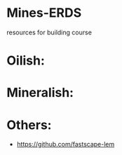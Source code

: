 # Mines-ERDS
resources for building course

# Oilish:

# Mineralish:

# Others:
- https://github.com/fastscape-lem

